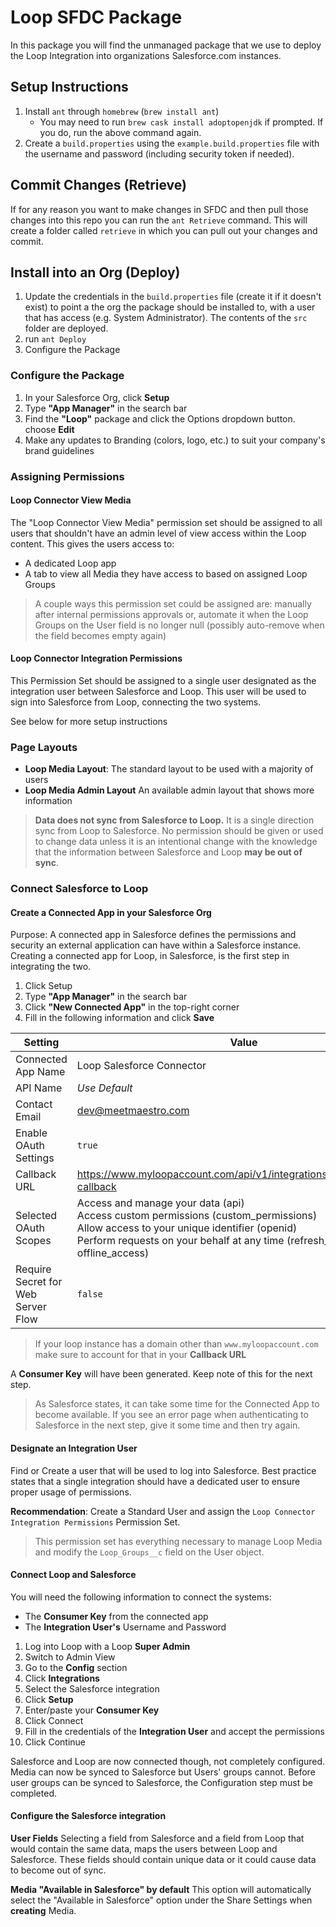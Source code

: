 # Loop SFDC Package

In this package you will find the unmanaged package that we use to deploy the Loop Integration into organizations Salesforce.com instances.

## Setup Instructions

1. Install `ant` through `homebrew` (`brew install ant`)
    * You may need to run `brew cask install adoptopenjdk` if prompted. If you do, run the above command again.
1. Create a `build.properties` using the `example.build.properties` file with the username and password (including security token if needed).

## Commit Changes (Retrieve)

If for any reason you want to make changes in SFDC and then pull those changes into  this repo you can run the `ant Retrieve` command. This will create a folder called `retrieve` in which you can pull out your changes and commit.

## Install into an Org (Deploy)

1. Update the credentials in the `build.properties` file (create it if it doesn't exist) to point a the org the package should be installed to, with a user that has access (e.g. System Administrator). The contents of the `src` folder are deployed.
1. run `ant Deploy`
1. Configure the Package

### Configure the Package

1. In your Salesforce Org, click **Setup**
1. Type **"App Manager"** in the search bar
1. Find the **"Loop"** package and click the Options dropdown button. choose **Edit**
1. Make any updates to Branding (colors, logo, etc.) to suit your company's brand guidelines

### Assigning Permissions

#### Loop Connector View Media

The "Loop Connector View Media" permission set should be assigned to all users that shouldn't have an admin level of view access within the Loop content. This gives the users access to:

* A dedicated Loop app
* A tab to view all Media they have access to based on assigned Loop Groups

> A couple ways this permission set could be assigned are: manually after internal permissions approvals or, automate it when the Loop Groups on the User field is no longer null (possibly auto-remove when the field becomes empty again)

#### Loop Connector Integration Permissions

This Permission Set should be assigned to a single user designated as the integration user between Salesforce and Loop. This user will be used to sign into Salesforce from Loop, connecting the two systems. 

See below for more setup instructions

### Page Layouts

* **Loop Media Layout**: The standard layout to be used with a majority of users
* **Loop Media Admin Layout** An available admin layout that shows more information

> **Data does not sync from Salesforce to Loop.** It is a single direction sync from Loop to Salesforce. No permission should be given or used to change data unless it is an intentional change with the knowledge that the information between Salesforce and Loop **may be out of sync**.

### Connect Salesforce to Loop

#### Create a Connected App in your Salesforce Org

Purpose: A connected app in Salesforce defines the permissions and security an external application can have within a Salesforce instance. Creating a connected app for Loop, in Salesforce, is the first step in integrating the two.

1. Click Setup
1. Type **"App Manager"** in the search bar
1. Click **"New Connected App"** in the top-right corner
1. Fill in the following information and click **Save**

Setting | Value 
------- | ------- 
Connected App Name | Loop Salesforce Connector
API Name | _Use Default_
Contact Email | dev@meetmaestro.com
Enable OAuth Settings | `true`
Callback URL | https://www.myloopaccount.com/api/v1/integrations/salesforce/auth-callback
Selected OAuth Scopes | Access and manage your data (api) <br> Access custom permissions (custom_permissions) <br> Allow access to your unique identifier (openid) <br> Perform requests on your behalf at any time (refresh_token, offline_access)
Require Secret for<br>Web Server Flow | `false`

> If your loop instance has a domain other than `www.myloopaccount.com` make sure to account for that in your **Callback URL**

A **Consumer Key** will have been generated. Keep note of this for the next step.

> As Salesforce states, it can take some time for the Connected App to become available. If you see an error page when authenticating to Salesforce in the next step, give it some time and then try again.

#### Designate an Integration User

Find or Create a user that will be used to log into Salesforce. Best practice states that a single integration should have a dedicated user to ensure proper usage of permissions.

**Recommendation**: Create a Standard User and assign the `Loop Connector Integration Permissions` Permission Set.

> This permission set has everything necessary to manage Loop Media and modify the `Loop_Groups__c` field on the User object.

#### Connect Loop and Salesforce

You will need the following information to connect the systems:

* The **Consumer Key** from the connected app
* The **Integration User's** Username and Password

1. Log into Loop with a Loop **Super Admin**
1. Switch to Admin View
1. Go to the **Config** section
1. Click **Integrations**
1. Select the Salesforce integration
1. Click **Setup**
1. Enter/paste your **Consumer Key** 
1. Click Connect
1. Fill in the credentials of the **Integration User** and accept the permissions
1. Click Continue

Salesforce and Loop are now connected though, not completely configured. Media can now be synced to Salesforce but Users' groups cannot. Before user groups can be synced to Salesforce, the Configuration step must be completed.

#### Configure the Salesforce integration

**User Fields**
Selecting a field from Salesforce and a field from Loop that would contain the same data, maps the users between Loop and Salesforce. These fields should contain unique data or it could cause data to become out of sync.

**Media "Available in Salesforce" by default**
This option will automatically select the "Available in Salesforce" option under the Share Settings when **creating** Media.
